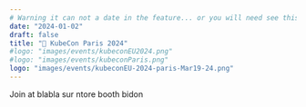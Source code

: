 ```yaml
---
# Warning it can not a date in the feature... or you will need see this MD online!
date: "2024-01-02"
draft: false
title: "🤝 KubeCon Paris 2024"
#logo: "images/events/kubeconEU2024.png"
#logo: "images/events/kubeconParis.png"
logo: "images/events/kubeconEU-2024-paris-Mar19-24.png"
---
```


Join at blabla sur ntore booth bidon